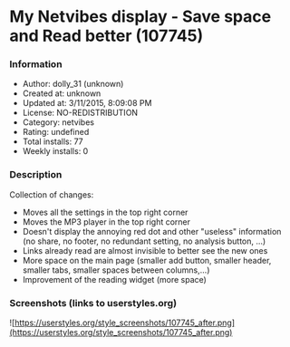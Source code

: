# My Netvibes display - Save space and Read better (107745)

### Information
- Author: dolly_31 (unknown)
- Created at: unknown
- Updated at: 3/11/2015, 8:09:08 PM
- License: NO-REDISTRIBUTION
- Category: netvibes
- Rating: undefined
- Total installs: 77
- Weekly installs: 0


### Description
Collection of changes:
- Moves all the settings in the top right corner
- Moves the MP3 player in the top right corner
- Doesn't display the annoying red dot and other "useless" information (no share, no footer, no redundant setting, no analysis button, ...)
- Links already read are almost invisible to better see the new ones
- More space on the main page (smaller add button, smaller header, smaller tabs, smaller spaces between columns,...)
- Improvement of the reading widget (more space)


### Screenshots (links to userstyles.org)
![https://userstyles.org/style_screenshots/107745_after.png](https://userstyles.org/style_screenshots/107745_after.png)


